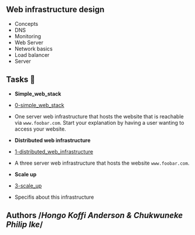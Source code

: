 ## Web infrastructure design

* Concepts
* DNS
* Monitoring
* Web Server
* Network basics
* Load balancer
* Server

## Tasks :page_with_curl:

* **Simple_web_stack**
* [0-simple_web_stack](o-simple_web_stack)

* One server web infrastructure that hosts the website that is reachable via `www.foobar.com`.
 Start your explanation by having a user wanting to access your website.

* **Distributed web infrastructure**
* [1-distributed_web_infrastructure](1-distributed_web_infrastructure)

* A three server web infrastructure that hosts the website `www.foobar.com`.

* **Scale up**
* [3-scale_up](3-scale_up)

* Specifis about this infrastructure

## Authors /_Hongo Koffi Anderson & Chukwuneke Philip Ike_/
